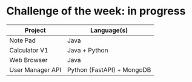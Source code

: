 # Challenge of the week: in progress


| Project |  Language(s)|
|-----|-----|
| Note Pad | Java |
| Calculator V1 | Java + Python|
| Web Browser | Java |
| User Manager API | Python (FastAPI) + MongoDB|
